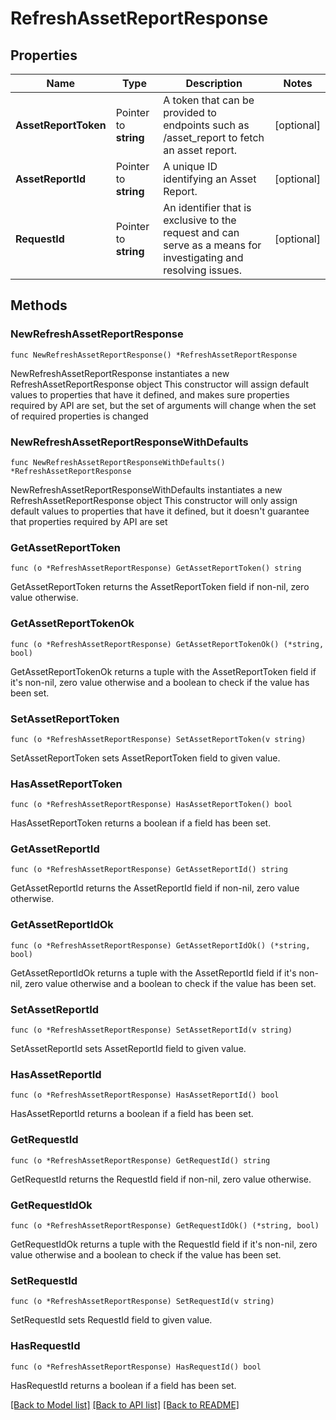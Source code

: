 # RefreshAssetReportResponse

## Properties

Name | Type | Description | Notes
------------ | ------------- | ------------- | -------------
**AssetReportToken** | Pointer to **string** | A token that can be provided to endpoints such as /asset_report to fetch an asset report. | [optional] 
**AssetReportId** | Pointer to **string** | A unique ID identifying an Asset Report. | [optional] 
**RequestId** | Pointer to **string** | An identifier that is exclusive to the request and can serve as a means for investigating and resolving issues. | [optional] 

## Methods

### NewRefreshAssetReportResponse

`func NewRefreshAssetReportResponse() *RefreshAssetReportResponse`

NewRefreshAssetReportResponse instantiates a new RefreshAssetReportResponse object
This constructor will assign default values to properties that have it defined,
and makes sure properties required by API are set, but the set of arguments
will change when the set of required properties is changed

### NewRefreshAssetReportResponseWithDefaults

`func NewRefreshAssetReportResponseWithDefaults() *RefreshAssetReportResponse`

NewRefreshAssetReportResponseWithDefaults instantiates a new RefreshAssetReportResponse object
This constructor will only assign default values to properties that have it defined,
but it doesn't guarantee that properties required by API are set

### GetAssetReportToken

`func (o *RefreshAssetReportResponse) GetAssetReportToken() string`

GetAssetReportToken returns the AssetReportToken field if non-nil, zero value otherwise.

### GetAssetReportTokenOk

`func (o *RefreshAssetReportResponse) GetAssetReportTokenOk() (*string, bool)`

GetAssetReportTokenOk returns a tuple with the AssetReportToken field if it's non-nil, zero value otherwise
and a boolean to check if the value has been set.

### SetAssetReportToken

`func (o *RefreshAssetReportResponse) SetAssetReportToken(v string)`

SetAssetReportToken sets AssetReportToken field to given value.

### HasAssetReportToken

`func (o *RefreshAssetReportResponse) HasAssetReportToken() bool`

HasAssetReportToken returns a boolean if a field has been set.

### GetAssetReportId

`func (o *RefreshAssetReportResponse) GetAssetReportId() string`

GetAssetReportId returns the AssetReportId field if non-nil, zero value otherwise.

### GetAssetReportIdOk

`func (o *RefreshAssetReportResponse) GetAssetReportIdOk() (*string, bool)`

GetAssetReportIdOk returns a tuple with the AssetReportId field if it's non-nil, zero value otherwise
and a boolean to check if the value has been set.

### SetAssetReportId

`func (o *RefreshAssetReportResponse) SetAssetReportId(v string)`

SetAssetReportId sets AssetReportId field to given value.

### HasAssetReportId

`func (o *RefreshAssetReportResponse) HasAssetReportId() bool`

HasAssetReportId returns a boolean if a field has been set.

### GetRequestId

`func (o *RefreshAssetReportResponse) GetRequestId() string`

GetRequestId returns the RequestId field if non-nil, zero value otherwise.

### GetRequestIdOk

`func (o *RefreshAssetReportResponse) GetRequestIdOk() (*string, bool)`

GetRequestIdOk returns a tuple with the RequestId field if it's non-nil, zero value otherwise
and a boolean to check if the value has been set.

### SetRequestId

`func (o *RefreshAssetReportResponse) SetRequestId(v string)`

SetRequestId sets RequestId field to given value.

### HasRequestId

`func (o *RefreshAssetReportResponse) HasRequestId() bool`

HasRequestId returns a boolean if a field has been set.


[[Back to Model list]](../README.md#documentation-for-models) [[Back to API list]](../README.md#documentation-for-api-endpoints) [[Back to README]](../README.md)


